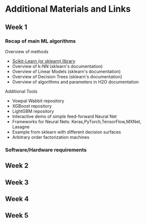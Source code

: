 # Additional Materials and Links


## Week 1

### Recap of main ML algorithms

Overview of methods
* [Scikit-Learn (or sklearn) library](http://scikit-learn.org/)
* Overview of k-NN (sklearn's documentation)
* Overview of Linear Models (sklearn's documentation)
* Overview of Decision Trees (sklearn's documentation)
* Overview of algorithms and parameters in H2O documentation

Additional Tools
* Vowpal Wabbit repository
* XGBoost repository
* LightGBM repository
* Interactive demo of simple feed-forward Neural Net
* Frameworks for Neural Nets: Keras,PyTorch,TensorFlow,MXNet, Lasagne
* Example from sklearn with different decision surfaces
* Arbitrary order factorization machines

### Software/Hardware requirements


## Week 2


## Week 3


## Week 4


## Week 5
